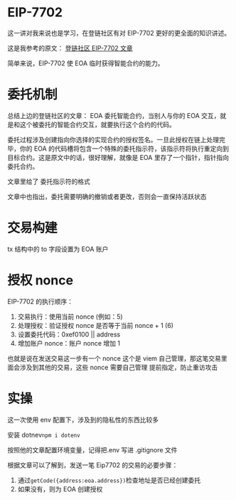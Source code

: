# EIP-7702

这一讲对我来说也是学习，在登链社区有对 EIP-7702 更好的更全面的知识讲述。

这是我参考的原文：
[登链社区 EIP-7702 文章](https://learnblockchain.cn/article/15774)

简单来说，EIP-7702 使 EOA 临时获得智能合约的能力。

# 委托机制

总结上边的登链社区的文章：
EOA 委托智能合约，当别人与你的 EOA 交互，就是和这个被委托的智能合约交互，就要执行这个合约的代码。

委托过程涉及创建指向你选择的实现合约的授权签名。一旦此授权在链上处理完毕，你的 EOA 的代码槽将包含一个特殊的委托指示符，该指示符将执行重定向到目标合约。这是原文中的话，很好理解，就像是 EOA 里存了一个指针，指针指向委托合约。

文章里给了 委托指示符的格式

文章中也指出，委托需要明确的撤销或者更改，否则会一直保持活跃状态

# 交易构建

tx 结构中的 to 字段设置为 EOA 账户

# 授权 nonce

EIP-7702 的执行顺序：

1. 交易执行：使用当前 nonce (例如：5)
2. 处理授权：验证授权 nonce 是否等于当前 nonce + 1 (6)
3. 设置委托代码：0xef0100 || address
4. 增加账户 nonce：账户 nonce 增加 1

也就是说在发送交易这一步有一个 nonce 这个是 viem 自己管理，那这笔交易里面会涉及到其他的交易，这些 nonce 需要自己管理 提前指定，防止重访攻击

# 实操

这一次使用 env 配置下，涉及到的隐私性的东西比较多

安装 dotnev`npm i dotenv`

按照他的文章配置环境变量，记得把.env 写进 .gitignore 文件

根据文章可以了解到，发送一笔 Eip7702 的交易的必要步骤：

1. 通过`getCode({address:eoa.address})`检查地址是否已经创建委托
2. 如果没有，则为 EOA 创建授权
